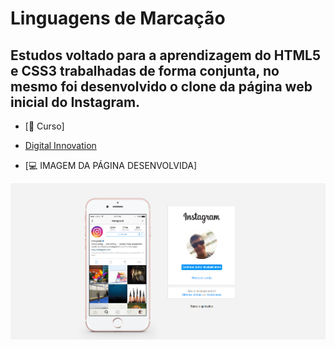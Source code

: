 # Linguagens de Marcação
## Estudos voltado para a aprendizagem do HTML5 e CSS3 trabalhadas de forma conjunta, no mesmo foi desenvolvido o clone da página web inicial do Instagram.
 
 * [📝 Curso] 
 - [Digital Innovation](https://digitalinnovation.one/)
 
 - [💻 IMAGEM DA PÁGINA DESENVOLVIDA]
 
 <img src="./img/clone-instagram-web.png">

